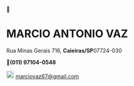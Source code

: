 👋 
<h1>MARCIO ANTONIO VAZ</h1>

<p>Rua Minas Gerais 716, <b>Caieiras/SP</b>07724-030</p>

📱<b>(011) 97104-0548</b>

<img  src ="https://cdn-icons-png.flaticon.com/512/281/281769.png" width ="20px" eight = "20px"> marciovaz67@gmail.com


